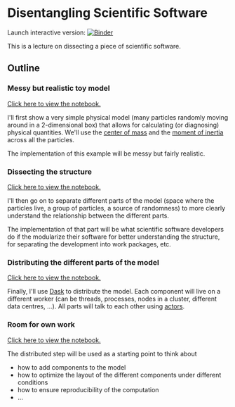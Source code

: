 # Disentangling Scientific Software

Launch interactive version: [![Binder](https://mybinder.org/badge_logo.svg)](https://mybinder.org/v2/gh/willirath/talk_disentangling_scientific_software/v2020.01.27.1?urlpath=lab/tree/00_welcome.ipynb)

This is a lecture on dissecting a piece of scientific software.

## Outline

### Messy but realistic toy model

[Click here to view the notebook.](https://nbviewer.jupyter.org/github/willirath/talk_disentangling_scientific_software/blob/v2020.01.27.1/01_a_toy_black_box.ipynb)

I'll first show a very simple physical model (many particles randomly moving around in a 2-dimensional box) that allows for calculating (or diagnosing) physical quantities.  We'll use the [center of mass](https://en.wikipedia.org/wiki/Center_of_mass) and the [moment of inertia](https://en.wikipedia.org/wiki/Moment_of_inertia) across all the particles.

The implementation of this example will be messy but fairly realistic.

### Dissecting the structure

[Click here to view the notebook.](https://nbviewer.jupyter.org/github/willirath/talk_disentangling_scientific_software/blob/v2020.01.27.1/02_separation.ipynb)

I'll then go on to separate different parts of the model (space where the particles live, a group of particles, a source of randomness) to more clearly understand the relationship between the different parts.

The implementation of that part will be what scientific software developers do if the modularize their software for better understanding the structure, for separating the development into work packages, etc.

### Distributing the different parts of the model

[Click here to view the notebook.](https://nbviewer.jupyter.org/github/willirath/talk_disentangling_scientific_software/blob/v2020.01.27.1/03_using_actors.ipynb)

Finally, I'll use [Dask](https://dask.org/) to distribute the model.  Each component will live on a different worker (can be threads, processes, nodes in a cluster, different data centres, ...).  All parts will talk to each other using [actors](https://en.wikipedia.org/wiki/Actor_model).

### Room for own work

[Click here to view the notebook.](https://nbviewer.jupyter.org/github/willirath/talk_disentangling_scientific_software/blob/master/04_go_on_from_here.ipynb)

The distributed step will be used as a starting point to think about

- how to add components to the model
- how to optimize the layout of the different components under different conditions
- how to ensure reproducibility of the computation
- ...
